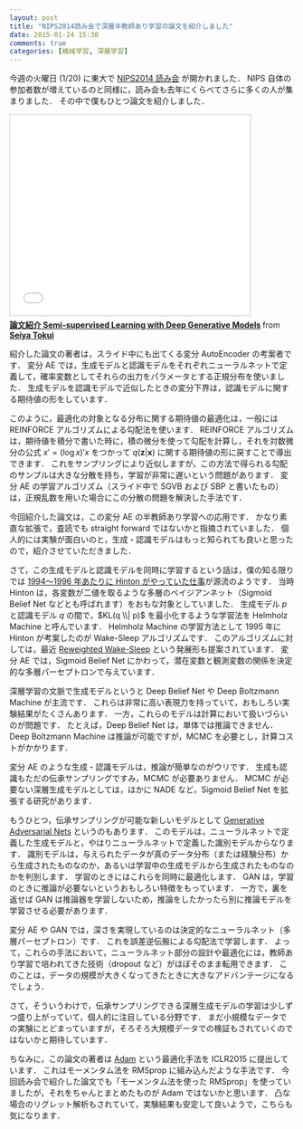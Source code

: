```yaml
---
layout: post
title: "NIPS2014読み会で深層半教師あり学習の論文を紹介しました"
date: 2015-01-24 15:30
comments: true
categories: [機械学習, 深層学習]
---
```


今週の火曜日 (1/20) に東大で [NIPS2014 読み会](http://connpass.com/event/10568/) が開かれました．
NIPS 自体の参加者数が増えているのと同様に，読み会も去年にくらべてさらに多くの人が集まりました．
その中で僕もひとつ論文を紹介しました．

<!-- more -->

<iframe src="//www.slideshare.net/slideshow/embed_code/43686520" width="425" height="355" frameborder="0" marginwidth="0" marginheight="0" scrolling="no" style="border:1px solid #CCC; border-width:1px; margin-bottom:5px; max-width: 100%;" allowfullscreen> </iframe> <div style="margin-bottom:5px"> <strong> <a href="//www.slideshare.net/beam2d/semisupervised-learning-with-deep-generative-models" title="論文紹介 Semi-supervised Learning with Deep Generative Models" target="_blank">論文紹介 Semi-supervised Learning with Deep Generative Models</a> </strong> from <strong><a href="//www.slideshare.net/beam2d" target="_blank">Seiya Tokui</a></strong> </div>

紹介した論文の著者は，スライド中にも出てくる変分 AutoEncoder の考案者です．
変分 AE では，生成モデルと認識モデルをそれぞれニューラルネットで定義して，確率変数としてそれらの出力をパラメータとする正規分布を使いました．
生成モデルを認識モデルで近似したときの変分下界は，認識モデルに関する期待値の形をしています．

このように，最適化の対象となる分布に関する期待値の最適化は，一般には REINFORCE アルゴリズムによる勾配法を使います．
REINFORCE アルゴリズムは，期待値を積分で書いた時に，積の微分を使って勾配を計算し，それを対数微分の公式 $x' = (\log x)' x$ をつかって $q(\mathbf z | \mathbf x)$ に関する期待値の形に戻すことで導出できます．
これをサンプリングにより近似しますが，この方法で得られる勾配のサンプルは大きな分散を持ち，学習が非常に遅いという問題があります．
変分 AE の学習アルゴリズム（スライド中で SGVB および SBP と書いたもの）は，正規乱数を用いた場合にこの分散の問題を解決した手法です．

今回紹介した論文は，この変分 AE の半教師あり学習への応用です．
かなり素直な拡張で，査読でも straight forward ではないかと指摘されていました．
個人的には実験が面白いのと，生成・認識モデルはもっと知られても良いと思ったので，紹介させていただきました．

さて，この生成モデルと認識モデルを同時に学習するという話は，僕の知る限りでは [1994～1996 年あたりに Hinton がやっていた仕事](https://www.cs.toronto.edu/~hinton/helmholtz.html)が源流のようです．
当時 Hinton は，各変数が二値を取るような多層のベイジアンネット（Sigmoid Belief Net などとも呼ばれます）をおもな対象としていました．
生成モデル $p$ と認識モデル $q$ の間で，$KL(q \\| p)$ を最小化するような学習法を Helmholz Machine と呼んでいます．
Helmholz Machine の学習方法として 1995 年に Hinton が考案したのが Wake-Sleep アルゴリズムです．
このアルゴリズムに対しては，最近 [Reweighted Wake-Sleep](http://arxiv.org/abs/1406.2751) という発展形も提案されています．
変分 AE では，Sigmoid Belief Net にかわって，潜在変数と観測変数の関係を決定的な多層パーセプトロンで与えています．

深層学習の文脈で生成モデルというと Deep Belief Net や Deep Boltzmann Machine が主流です．
これらは非常に高い表現力を持っていて，おもしろい実験結果がたくさんあります．
一方，これらのモデルは計算において扱いづらいのが問題です．
たとえば，Deep Belief Net は，単体では推論できません．
Deep Boltzmann Machine は推論が可能ですが，MCMC を必要とし，計算コストがかかります．

変分 AE のような生成・認識モデルは，推論が簡単なのがウリです．
生成も認識もただの伝承サンプリングですみ，MCMC が必要ありません．
MCMC が必要ない深層生成モデルとしては，ほかに NADE など，Sigmoid Belief Net を拡張する研究があります．

もうひとつ，伝承サンプリングが可能な新しいモデルとして [Generative Adversarial Nets](http://papers.nips.cc/paper/5423-generative-adversarial-nets) というのもあります．
このモデルは，ニューラルネットで定義した生成モデルと，やはりニューラルネットで定義した識別モデルからなります．
識別モデルは，与えられたデータが真のデータ分布（または経験分布）から生成されたものなのか，あるいは学習中の生成モデルから生成されたものなのかを判別します．
学習のときにはこれらを同時に最適化します．
GAN は，学習のときに推論が必要ないというおもしろい特徴をもっています．
一方で，裏を返せば GAN は推論器を学習しないため，推論をしたかったら別に推論モデルを学習させる必要があります．

変分 AE や GAN では，深さを実現しているのは決定的なニューラルネット（多層パーセプトロン）です．
これを誤差逆伝搬による勾配法で学習します．
よって，これらの手法において，ニューラルネット部分の設計や最適化には，教師あり学習で培われてきた技術（dropout など）がほぼそのまま転用できます．
このことは，データの規模が大きくなってきたときに大きなアドバンテージになるでしょう．

さて，そういうわけで，伝承サンプリングできる深層生成モデルの学習は少しずつ盛り上がっていて，個人的に注目している分野です．
まだ小規模なデータでの実験にとどまっていますが，そろそろ大規模データでの検証もされていくのではないかと期待しています．

ちなみに，この論文の著者は [Adam](http://arxiv.org/abs/1412.6980) という最適化手法を ICLR2015 に提出しています．
これはモーメンタム法を RMSprop に組み込んだような手法です．
今回読み会で紹介した論文でも「モーメンタム法を使った RMSprop」を使っていましたが，それをちゃんとまとめたものが Adam ではないかと思います．
凸な場合のリグレット解析もされていて，実験結果も安定して良いようで，こちらも気になります．